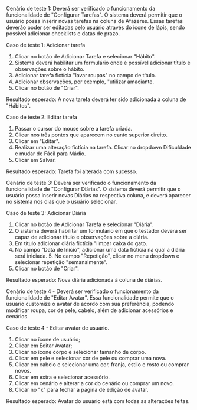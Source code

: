 
Cenário de teste 1: Deverá ser verificado o funcionamento da funcionalidade de "Configurar Tarefas". O sistema deverá permitir que o usuário possa inserir novas tarefas na coluna de Afazeres. Essas tarefas deverão poder ser editadas pelo usuário através do ícone de lápis, sendo possível adicionar checklists e datas de prazo.

Caso de teste 1: Adicionar tarefa
1. Clicar no botão de Adicionar Tarefa e selecionar "Hábito". 
2. Sistema deverá habilitar um formulário onde é possível adicionar título e observações sobre o hábito. 
3. Adicionar tarefa fictícia "lavar roupas" no campo de título.
4. Adicionar observações, por exemplo, "utilizar amaciante.
3. Clicar no botão de "Criar".

Resultado esperado: A nova tarefa deverá ter sido adicionada à coluna de "Hábitos". 

Caso de teste 2: Editar tarefa

1. Passar o cursor do mouse sobre a tarefa criada. 
2. Clicar nos três pontos que aparecem no canto superior direito. 
3. Clicar em "Editar". 
4. Realizar uma alteração fictícia na tarefa. Clicar no dropdown Dificuldade e mudar de Fácil para Mádio.  
5. Clicar em Salvar.

Resultado esperado: Tarefa foi alterada com sucesso.

Cenário de teste 3: Deverá ser verificado o funcionamento da funcionalidade de "Configurar Diárias". O sistema deverá permitir que o usuário possa inserir novas Diárias na respectiva coluna, e deverá aparecer no sistema nos dias que o usuário selecionar.

Caso de teste 3: Adicionar Diária

1. Clicar no botão de Adicionar Tarefa e selecionar "Diária". 
2. O sistema deverá habilitar um formulário em que o testador deverá ser capaz de adicionar título e observações sobre a diária. 
3. Em título adicionar diária fictícia "limpar caixa do gato.
4. No campo "Data de Início", adicionar uma data fictícia na qual a diária será iniciada. 5. No campo "Repetição", clicar no menu dropdown e selecionar repetição "semanalmente". 
6. Clicar no botão de "Criar".

Resultado esperado: Nova diária adicionada à coluna de diárias. 

Cenário de teste 4 - Deverá ser verificado o funcionamento da funcionalidade de "Editar Avatar". Essa funcionalidade permite que o usuário customize o avatar de acordo com sua preferência, podendo modificar roupa, cor de pele, cabelo, além de adicionar acessórios e cenários.

Caso de teste 4 - Editar avatar de usuário.

1. Clicar no ícone de usuário;
2. Clicar em Editar Avatar;
3. Clicar no ícone corpo e selecionar tamanho de corpo.
4. Clicar em pele e selecionar cor de pele ou comprar uma nova.
5. Clicar em cabelo e selecionar uma cor, franja, estilo e rosto ou comprar novos. 
6. Clicar em extra e selecionar acessório. 
7. Clicar em cenário e alterar a cor do cenário ou comprar um novo.
8. Clicar no "x" para fechar a página de edição de avatar. 

Resultado esperado: Avatar do usuário está com todas as alterações feitas.
